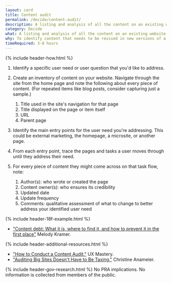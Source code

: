 ```yaml
---
layout: card
title: Content audit
permalink: /decide/content-audit/
description: A listing and analysis of all the content on an existing website (including pages, files, videos, audio or other data) that your users might reasonably encounter.
category: Decide
what: A listing and analysis of all the content on an existing website (including pages, files, videos, audio or other data) that your users might reasonably encounter.
why: To identify content that needs to be revised in new versions of a website. Content audits can also help you identify who is responsible for content, how often it should be updated, and what role a particular piece of content plays for users.
timeRequired: 3-8 hours
---
```


{% include header-how.html %}

1. Identify a specific user need or user question that you'd like to address.
1. Create an inventory of content on your website. Navigate through the site from the home page and note the following about every piece of content. (For repeated items like blog posts, consider capturing just a sample.)

    1. Title used in the site's navigation for that page
    1. Title displayed on the page or item itself
    1. URL
    1. Parent page

1. Identify the main entry points for the user need you're addressing. This could be external marketing, the homepage, a microsite, or another page.
1. From each entry point, trace the pages and tasks a user moves through until they address their need.
1. For every piece of content they might come across on that task flow, note:

    1. Author(s): who wrote or created the page
    1. Content owner(s): who ensures its credibility
    1. Updated date
    1. Update frequency
    1. Comments: qualitative assessment of what to change to better address your identified user need

{% include header-18f-example.html %}

- <a href="https://18f.gsa.gov/2016/05/19/content-debt-what-it-is-where-to-find-it-and-how-to-prevent-it-in-the-first-place/">"Content debt: What it is, where to find it, and how to prevent it in the first place"</a> Melody Kramer.


<section class="method--section method--section--additional-resources" markdown="1">
{% include header-additional-resources.html %}

- <a href="http://uxmastery.com/how-to-conduct-a-content-audit/">"How to Conduct a Content Audit."</a> UX Mastery.
- <a href="http://blog.braintraffic.com/2012/04/auditing-big-sites-doesn%E2%80%99t-have-to-be-taxing/">"Auditing Big Sites Doesn't Have to Be Taxing."</a> Christine Anameier.
</section>

<section class="method--section method--section--government-considerations" markdown="1" >
{% include header-gov-research.html %}
No PRA implications. No information is collected from members of the public.
</section>
